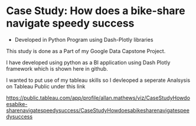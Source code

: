 # Case Study: How does a bike-share navigate speedy success
  * Developed in Python Program using Dash-Plotly libraries


This study is done as a Part of my Google Data Capstone Project.

I have developed using python as a BI application using Dash Plotly framework which is shown here in github.

I wanted to put use of my tableau skills so I devleoped a seperate Analsysis on Tableau Public under this link

https://public.tableau.com/app/profile/allan.mathews/viz/CaseStudyHowdoesabike-sharenavigatespeedysuccess/CaseStudyHowdoesabikesharenavigatespeedysuccess